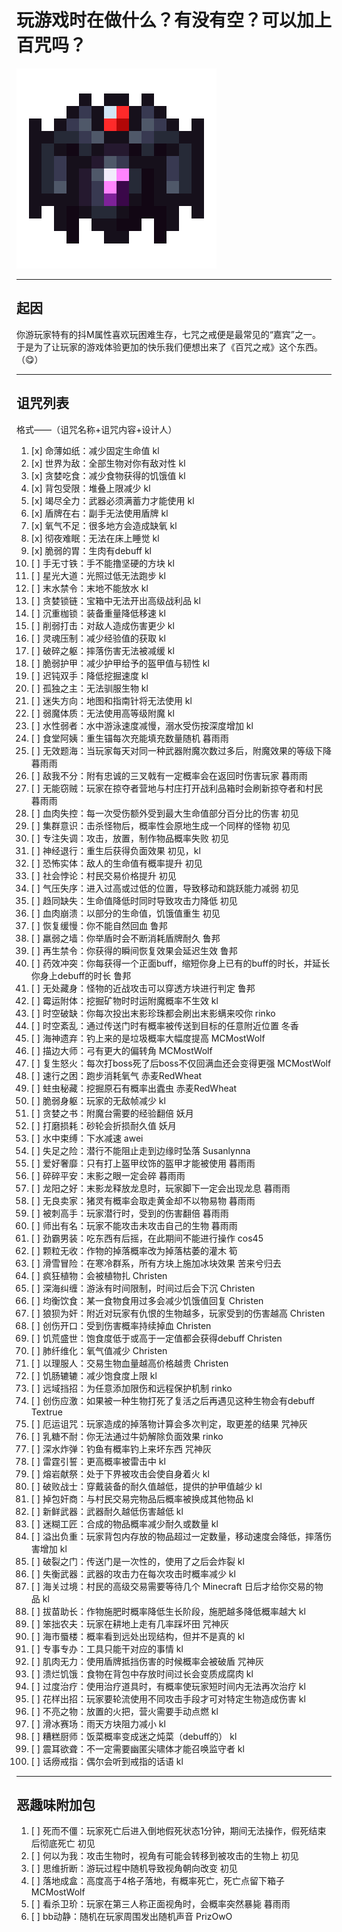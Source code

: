 # 玩游戏时在做什么？有没有空？可以加上百咒吗？

![ring.png](img%2Fring.png)

---

## 起因
你游玩家特有的抖M属性喜欢玩困难生存，七咒之戒便是最常见的“嘉宾”之一。  
于是为了让玩家的游戏体验更加的快乐我们便想出来了《百咒之戒》这个东西。（😋）

---

## 诅咒列表
格式——（诅咒名称+诅咒内容+设计人）
1. [x] 命薄如纸：减少固定生命值 kl 
2. [x] 世界为敌：全部生物对你有敌对性 kl 
3. [x] 贪婪吃食：减少食物获得的饥饿值 kl 
4. [x] 背包受限：堆叠上限减少 kl 
5. [x] 竭尽全力：武器必须满蓄力才能使用 kl
6. [x] 盾牌在右：副手无法使用盾牌 kl
7. [x] 氧气不足：很多地方会造成缺氧 kl
8. [x] 彻夜难眠：无法在床上睡觉 kl 
9. [x] 脆弱的胃：生肉有debuff kl
10. [ ] 手无寸铁：手不能撸坚硬的方块 kl
11. [ ] 星光大道：光照过低无法跑步 kl
12. [ ] 末水禁令：末地不能放水 kl
13. [ ] 贪婪锁链：宝箱中无法开出高级战利品 kl
14. [ ] 沉重枷锁：装备重量降低移速 kl
15. [ ] 削弱打击：对敌人造成伤害更少 kl
16. [ ] 灵魂压制：减少经验值的获取 kl
17. [ ] 破碎之躯：摔落伤害无法被减缓 kl
18. [ ] 脆弱护甲：减少护甲给予的盔甲值与韧性 kl
19. [ ] 迟钝双手：降低挖掘速度 kl
20. [ ] 孤独之主：无法驯服生物 kl
21. [ ] 迷失方向：地图和指南针将无法使用 kl
22. [ ] 弱魔体质：无法使用高等级附魔 kl
23. [ ] 水性弱者：水中游泳速度减慢，溺水受伤按深度增加 kl
24. [ ] 食堂阿姨：重生锚每次充能填充数量随机 暮雨雨
25. [ ] 无效题海：当玩家每天对同一种武器附魔次数过多后，附魔效果的等级下降 暮雨雨
26. [ ] 敌我不分：附有忠诚的三叉戟有一定概率会在返回时伤害玩家 暮雨雨
27. [ ] 无能窃贼：玩家在掠夺者营地与村庄打开战利品箱时会刷新掠夺者和村民 暮雨雨
28. [ ] 血肉失控：每一次受伤额外受到最大生命值部分百分比的伤害 初见
29. [ ] 集群意识：击杀怪物后，概率性会原地生成一个同样的怪物 初见
30. [ ] 专注失调：攻击，放置，制作物品概率失败 初见
31. [ ] 神经退行：重生后获得负面效果 初见，kl
32. [ ] 恐怖实体：敌人的生命值有概率提升 初见
33. [ ] 社会悖论：村民交易价格提升 初见
34. [ ] 气压失序：进入过高或过低的位置，导致移动和跳跃能力减弱 初见
35. [ ] 趋同缺失：生命值降低时同时导致攻击力降低 初见
36. [ ] 血肉崩溃：以部分的生命值，饥饿值重生 初见
37. [ ] 恢复缓慢：你不能自然回血 鲁邦
38. [ ] 羸弱之墙：你举盾时会不断消耗盾牌耐久 鲁邦
39. [ ] 再生禁令：你获得的瞬间恢复效果会延迟生效 鲁邦
40. [ ] 药效冲突：你每获得一个正面buff，缩短你身上已有的buff的时长，并延长你身上debuff的时长 鲁邦
41. [ ] 无处藏身：怪物的近战攻击可以穿透方块进行判定 鲁邦
42. [ ] 霉运附体：挖掘矿物时时运附魔概率不生效 kl
43. [ ] 时空破缺：你每次投出末影珍珠都会刷出末影螨来咬你 rinko
44. [ ] 时空紊乱：通过传送门时有概率被传送到目标的任意附近位置 冬香
45. [ ] 海神遗弃：钓上来的是垃圾概率大幅度提高 MCMostWolf
46. [ ] 描边大师：弓有更大的偏转角 MCMostWolf
47. [ ] 复生怒火：每次打boss死了后boss不仅回满血还会变得更强 MCMostWolf
48. [ ] 速行之困：跑步消耗氧气 赤麦RedWheat
49. [ ] 蛀虫秘藏：挖掘原石有概率出蠹虫 赤麦RedWheat
50. [ ] 脆弱身躯：玩家的无敌帧减少 kl
51. [ ] 贪婪之书：附魔台需要的经验翻倍 妖月
52. [ ] 打磨损耗：砂轮会折损耐久值 妖月
53. [ ] 水中束缚：下水减速 awei
54. [ ] 失足之险：潜行不能阻止走到边缘时坠落 Susanlynna
55. [ ] 爱好奢靡：只有打上盔甲纹饰的盔甲才能被使用 暮雨雨
56. [ ] 碎碎平安：末影之眼一定会碎 暮雨雨
57. [ ] 龙阳之好：末影龙释放龙息时，玩家脚下一定会出现龙息 暮雨雨
58. [ ] 无良卖家：猪灵有概率会取走黄金却不以物易物 暮雨雨
59. [ ] 被刺高手：玩家潜行时，受到的伤害翻倍 暮雨雨
60. [ ] 师出有名：玩家不能攻击未攻击自己的生物 暮雨雨
61. [ ] 劲霸男装：吃东西有后摇，在此期间不能进行操作 cos45
62. [ ] 颗粒无收：作物的掉落概率改为掉落枯萎的灌木 筍
63. [ ] 滑雪冒险：在寒冷群系，所有方块上施加冰块效果 苦来兮归去
64. [ ] 疯狂植物：会被植物扎 Christen
65. [ ] 深海纠缠：游泳有时间限制，时间过后会下沉 Christen
66. [ ] 均衡饮食：某一食物食用过多会减少饥饿值回复 Christen
67. [ ] 狼狈为奸：附近对玩家有仇恨的生物越多，玩家受到的伤害越高 Christen
68. [ ] 创伤开口：受到伤害概率持续掉血 Christen
69. [ ] 饥荒盛世：饱食度低于或高于一定值都会获得debuff Christen
70. [ ] 肺纤维化：氧气值减少 Christen
71. [ ] 以理服人：交易生物血量越高价格越贵 Christen
72. [ ] 饥肠辘辘：减少饱食度上限 kl
73. [ ] 远域挡招：为任意添加限伤和远程保护机制 rinko
74. [ ] 创伤应激：如果被一种生物打死了复活之后再遇见这种生物会有debuff Textrue
75. [ ] 厄运诅咒：玩家造成的掉落物计算会多次判定，取更差的结果 咒神灰
76. [ ] 乳糖不耐：你无法通过牛奶解除负面效果 rinko
77. [ ] 深水炸弹：钓鱼有概率钓上来坏东西 咒神灰
78. [ ] 雷霆引誓：更高概率被雷击中 kl
79. [ ] 熔岩献祭：处于下界被攻击会使自身着火 kl
80. [ ] 破败战士：穿戴装备的耐久值越低，提供的护甲值越少 kl
81. [ ] 掉包奸商：与村民交易完物品后概率被换成其他物品 kl
82. [ ] 新鲜武器：武器耐久越低伤害越低 kl
83. [ ] 迷糊工匠：合成的物品概率减少耐久或数量 kl
84. [ ] 溢出负重：玩家背包内存放的物品超过一定数量，移动速度会降低，摔落伤害增加 kl
85. [ ] 破裂之门：传送门是一次性的，使用了之后会炸裂 kl
86. [ ] 失衡武器：武器的攻击力在每次攻击时概率减少 kl
87. [ ] 海关过境：村民的高级交易需要等待几个 Minecraft 日后才给你交易的物品 kl
88. [ ] 拔苗助长：作物施肥时概率降低生长阶段，施肥越多降低概率越大 kl
89. [ ] 笨拙农夫：玩家在耕地上走有几率踩坏田 咒神灰
90. [ ] 海市蜃楼：概率看到远处出现结构，但并不是真的 kl
91. [ ] 专事专办：工具只能干对应的事情 kl
92. [ ] 肌肉无力：使用盾牌抵挡伤害的时候概率会被破盾 咒神灰
93. [ ] 溃烂饥饿：食物在背包中存放时间过长会变质成腐肉 kl
94. [ ] 过度治疗：使用治疗道具时，有概率使玩家短时间内无法再次治疗 kl
95. [ ] 花样出招：玩家要轮流使用不同攻击手段才可对特定生物造成伤害 kl
96. [ ] 不亮之物：放置的火把，营火需要手动点燃 kl
97. [ ] 滑冰赛场：雨天方块阻力减小 kl
98. [ ] 糟糕厨师：饭菜概率变成迷之炖菜（debuff的） kl
99. [ ] 震耳欲聋：不一定需要幽匿尖啸体才能召唤监守者 kl
100. [ ] 话痨戒指：偶尔会听到戒指的话语 kl
---

## 恶趣味附加包
1. [ ] 死而不僵：玩家死亡后进入倒地假死状态1分钟，期间无法操作，假死结束后彻底死亡 初见
2. [ ] 何以为我：攻击生物时，视角有可能会转移到被攻击的生物上 初见
3. [ ] 思维折断：游玩过程中随机导致视角朝向改变 初见
4. [ ] 落地成盒：高度高于4格子落地，有概率死亡，死亡点留下箱子 MCMostWolf
5. [ ] 看杀卫玠：玩家在第三人称正面视角时，会概率突然暴毙 暮雨雨
6. [ ] bb动静：随机在玩家周围发出随机声音 PrizOwO